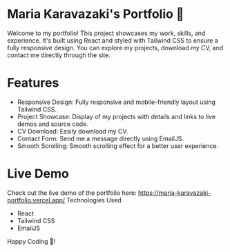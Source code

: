 # Maria Karavazaki's Portfolio 🚀

Welcome to my portfolio! This project showcases my work, skills, and experience. It's built using React and styled with Tailwind CSS to ensure a fully responsive design. You can explore my projects, download my CV, and contact me directly through the site.

# Features

* Responsive Design: Fully responsive and mobile-friendly layout using Tailwind CSS.
* Project Showcase: Display of my projects with details and links to live demos and source code.
* CV Download: Easily download my CV.
* Contact Form: Send me a message directly using EmailJS.
* Smooth Scrolling: Smooth scrolling effect for a better user experience.

# Live Demo

Check out the live demo of the portfolio here: https://maria-karavazaki-portfolio.vercel.app/
Technologies Used

* React
* Tailwind CSS
* EmailJS
  
Happy Coding 🚀!
